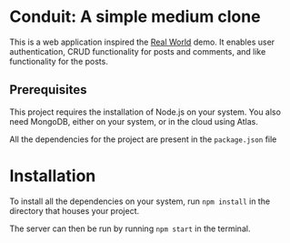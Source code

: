 # Conduit: A simple medium clone

This is a web application inspired the [Real World](https://demo.realworld.io/#/) demo. It enables user authentication, CRUD functionality for posts and comments, and like functionality for the posts.

## Prerequisites

This project requires the installation of Node.js on your system. You also need MongoDB, either on your system, or in the cloud using Atlas.

All the dependencies for the project are present in the `package.json` file

# Installation

To install all the dependencies on your system, run `npm install` in the directory that houses your project.

The server can then be run by running `npm start` in the terminal.

